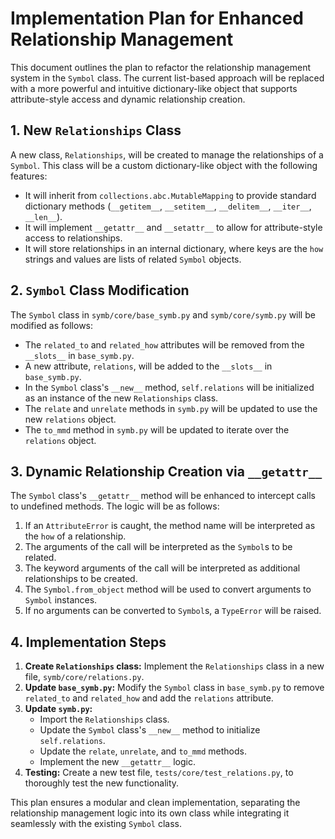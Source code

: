 
# Implementation Plan for Enhanced Relationship Management

This document outlines the plan to refactor the relationship management system in the `Symbol` class. The current list-based approach will be replaced with a more powerful and intuitive dictionary-like object that supports attribute-style access and dynamic relationship creation.

## 1. New `Relationships` Class

A new class, `Relationships`, will be created to manage the relationships of a `Symbol`. This class will be a custom dictionary-like object with the following features:

-   It will inherit from `collections.abc.MutableMapping` to provide standard dictionary methods (`__getitem__`, `__setitem__`, `__delitem__`, `__iter__`, `__len__`).
-   It will implement `__getattr__` and `__setattr__` to allow for attribute-style access to relationships.
-   It will store relationships in an internal dictionary, where keys are the `how` strings and values are lists of related `Symbol` objects.

## 2. `Symbol` Class Modification

The `Symbol` class in `symb/core/base_symb.py` and `symb/core/symb.py` will be modified as follows:

-   The `related_to` and `related_how` attributes will be removed from the `__slots__` in `base_symb.py`.
-   A new attribute, `relations`, will be added to the `__slots__` in `base_symb.py`.
-   In the `Symbol` class's `__new__` method, `self.relations` will be initialized as an instance of the new `Relationships` class.
-   The `relate` and `unrelate` methods in `symb.py` will be updated to use the new `relations` object.
-   The `to_mmd` method in `symb.py` will be updated to iterate over the `relations` object.

## 3. Dynamic Relationship Creation via `__getattr__`

The `Symbol` class's `__getattr__` method will be enhanced to intercept calls to undefined methods. The logic will be as follows:

1.  If an `AttributeError` is caught, the method name will be interpreted as the `how` of a relationship.
2.  The arguments of the call will be interpreted as the `Symbol`s to be related.
3.  The keyword arguments of the call will be interpreted as additional relationships to be created.
4.  The `Symbol.from_object` method will be used to convert arguments to `Symbol` instances.
5.  If no arguments can be converted to `Symbol`s, a `TypeError` will be raised.

## 4. Implementation Steps

1.  **Create `Relationships` class:** Implement the `Relationships` class in a new file, `symb/core/relations.py`.
2.  **Update `base_symb.py`:** Modify the `Symbol` class in `base_symb.py` to remove `related_to` and `related_how` and add the `relations` attribute.
3.  **Update `symb.py`:**
    -   Import the `Relationships` class.
    -   Update the `Symbol` class's `__new__` method to initialize `self.relations`.
    -   Update the `relate`, `unrelate`, and `to_mmd` methods.
    -   Implement the new `__getattr__` logic.
4.  **Testing:** Create a new test file, `tests/core/test_relations.py`, to thoroughly test the new functionality.

This plan ensures a modular and clean implementation, separating the relationship management logic into its own class while integrating it seamlessly with the existing `Symbol` class.
